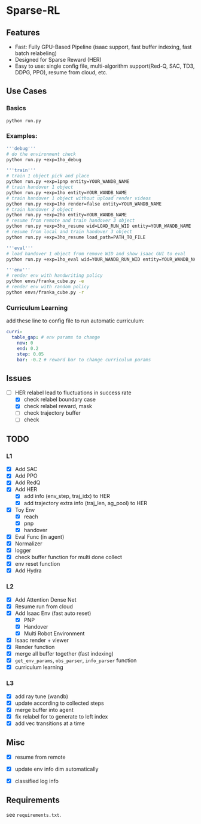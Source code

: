 # Sparse-RL

## Features
  
* Fast: Fully GPU-Based Pipeline  (isaac support, fast buffer indexing, fast batch relabeling)
* Designed for Sparse Reward (HER)
* Easy to use: single config file, multi-algorithm support(Red-Q, SAC, TD3, DDPG, PPO), resume from cloud, etc.

## Use Cases

### Basics

``` bash
python run.py
```

### Examples: 

``` bash
'''debug'''
# do the environment check
python run.py +exp=1ho_debug

'''train'''
# train 1 object pick and place
python run.py +exp=1pnp entity=YOUR_WANDB_NAME
# train handover 1 object
python run.py +exp=1ho entity=YOUR_WANDB_NAME
# train handover 1 object without upload render videos
python run.py +exp=1ho render=false entity=YOUR_WANDB_NAME
# train handover 2 object
python run.py +exp=2ho entity=YOUR_WANDB_NAME
# resume from remote and train handover 3 object
python run.py +exp=3ho_resume wid=LOAD_RUN_WID entity=YOUR_WANDB_NAME
# resume from local and train handover 3 object
python run.py +exp=3ho_resume load_path=PATH_TO_FILE

'''eval'''
# load handover 1 object from remove WID and show isaac GUI to eval
python run.py +exp=1ho_eval wid=YOUR_WANDB_RUN_WID entity=YOUR_WANDB_NAME

'''env'''
# render env with handwriting policy
python envs/franka_cube.py -e 
# render env with random policy
python envs/franka_cube.py -r
```

### Curriculum Learning

add these line to config file to run automatic curriculum:

```yaml
curri:
  table_gap: # env params to change
    now: 0
    end: 0.2
    step: 0.05
    bar: -0.2 # reward bar to change curriculum params
```

## Issues

- [ ] HER relabel lead to fluctuations in success rate
  - [x] check relabel boundary case
  - [x] check relabel reward, mask
  - [ ] check trajectory buffer
  - [ ] check 

## TODO

### L1

- [x] Add SAC
- [x] Add PPO
- [x] Add RedQ
- [x] Add HER
  - [x] add info (env_step, traj_idx) to HER
  - [x] add trajectory extra info (traj_len, ag_pool) to HER
- [x] Toy Env
  - [x] reach
  - [x] pnp
  - [x] handover
- [x] Eval Func (in agent)
- [x] Normalizer
- [x] logger
- [x] check buffer function for multi done collect
- [x] env reset function 
- [x] Add Hydra

### L2

- [x] Add Attention Dense Net
- [x] Resume run from cloud
- [x] Add Isaac Env (fast auto reset)
  - [x] PNP
  - [x] Handover
  - [x] Multi Robot Environment
- [x] Isaac render + viewer
- [x] Render function
- [x] merge all buffer together (fast indexing)
- [x]  `get_env_params`, `obs_parser`, `info_parser` function
- [x]  curriculum learning

### L3

- [x] add ray tune (wandb)
- [x] update according to collected steps
- [x] merge buffer into agent
- [x] fix relabel for to generate to left index
- [x] add vec transitions at a time

## Misc

- [x] resume from remote
- [x] update env info dim automatically
- [x] classified log info


## Requirements

see `requirements.txt`.